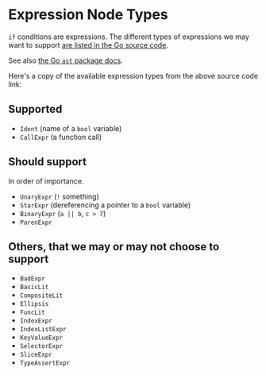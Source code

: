 # Expression Node Types

`if` conditions are expressions. The different types of expressions we may want to
support [are listed in the Go source code][expression types].

See also [the Go `ast` package docs](https://pkg.go.dev/go/ast).

Here's a copy of the available expression types from the above source code link:

## Supported

* `Ident` (name of a `bool` variable)
* `CallExpr` (a function call)

## Should support

In order of importance.

* `UnaryExpr` (`!` something)
* `StarExpr` (dereferencing a pointer to a `bool` variable)
* `BinaryExpr` (`a || b`, `c > 7`)
* `ParenExpr`

## Others, that we may or may not choose to support

* `BadExpr`
* `BasicLit`
* `CompositeLit`
* `Ellipsis`
* `FuncLit`
* `IndexExpr`
* `IndexListExpr`
* `KeyValueExpr`
* `SelectorExpr`
* `SliceExpr`
* `TypeAssertExpr`

[expression types]: https://cs.opensource.google/go/go/+/refs/tags/go1.20.2:src/go/ast/ast.go;l=548-573
